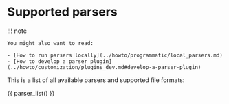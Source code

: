 # Supported parsers

!!! note

    You might also want to read:

    - [How to run parsers locally](../howto/programmatic/local_parsers.md)
    - [How to develop a parser plugin](../howto/customization/plugins_dev.md#develop-a-parser-plugin)

This is a list of all available parsers and supported file formats:

{{ parser_list() }}
